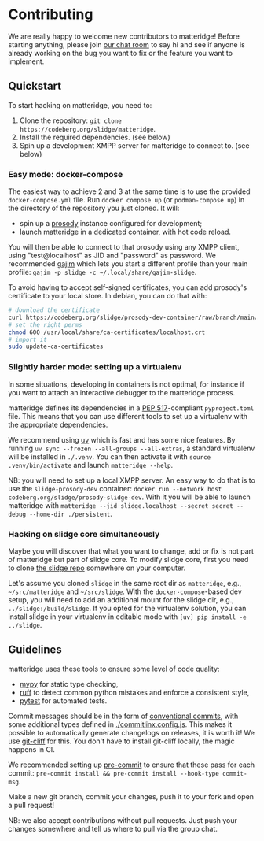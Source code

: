 # Contributing

We are really happy to welcome new contributors to matteridge!
Before starting anything, please join [our chat room](xmpp:slidge@conference.nicoco.fr?join)
to say hi and see if anyone is already working on the bug you want to fix or
the feature you want to implement.

## Quickstart

To start hacking on matteridge, you need to:

1. Clone the repository: `git clone https://codeberg.org/slidge/matteridge`.
2. Install the required dependencies. (see below)
3. Spin up a development XMPP server for matteridge to connect to. (see below)

### Easy mode: docker-compose

The easiest way to achieve 2 and 3 at the same time is to use the provided
`docker-compose.yml` file. Run ``docker compose up`` (or ``podman-compose up``)
in the directory of the repository you just cloned. It will:

- spin up a [prosody](https://prosody.im) instance configured for development;
- launch matteridge in a dedicated container, with hot code reload.

You will then be able to connect to that prosody using any XMPP client, using
"test@localhost" as JID and "password" as password. We recommended
[gajim](https://gajim.org) which lets you start a different profile than your
main profile: `gajim -p slidge -c ~/.local/share/gajim-slidge`.

To avoid having to accept self-signed certificates, you can add prosody's
certificate to your local store. In debian, you can do that with:

```bash
# download the certificate
curl https://codeberg.org/slidge/prosody-dev-container/raw/branch/main/localhost.crt | sudo tee /usr/local/share/ca-certificates/localhost.crt
# set the right perms
chmod 600 /usr/local/share/ca-certificates/localhost.crt
# import it
sudo update-ca-certificates
```

### Slightly harder mode: setting up a virtualenv

In some situations, developing in containers is not optimal, for instance if
you want to attach an interactive debugger to the matteridge process.

matteridge defines its dependencies in a [PEP 517](https://peps.python.org/pep-0517/)-compliant
`pyproject.toml` file. This means that you can use different tools to set up a
virtualenv with the appropriate dependencies.

We recommend using [uv](https://docs.astral.sh/uv/) which is fast and has some
nice features. By running ``uv sync --frozen --all-groups --all-extras``, a
standard virtualenv will be installed in `./.venv`. You can then activate it
with `source .venv/bin/activate` and launch `matteridge --help`.

NB: you will need to set up a local XMPP server. An easy way to do that is to
use the `slidge-prosody-dev` container: `docker run --network host codeberg.org/slidge/prosody-slidge-dev`.
With it you will be able to launch matteridge with
``matteridge --jid slidge.localhost --secret secret --debug --home-dir ./persistent``.

### Hacking on slidge core simultaneously

Maybe you will discover that what you want to change, add or fix is not part
of matteridge but part of slidge core. To modify slidge core, first you
need to clone [the slidge repo](https://codeberg.org/slidge/slidge) somewhere
on your computer.

Let's assume you cloned `slidge` in the same root dir as `matteridge`,
e.g., `~/src/matteridge` and `~/src/slidge`.
With the `docker-compose`-based dev setup, you will need to add an additional
mount for the slidge dir, e.g., `../slidge:/build/slidge`. If you opted for
the virtualenv solution, you can install slidge in your virtualenv in editable
mode with `[uv] pip install -e ../slidge`.

## Guidelines

matteridge uses these tools to ensure some level of code quality:

- [mypy](https://www.mypy-lang.org/)
  for static type checking,
- [ruff](https://docs.astral.sh/ruff/)
  to detect common python mistakes and enforce a consistent style,
- [pytest](https://docs.pytest.org/en/stable/)
  for automated tests.

Commit messages should be in the form of
[conventional commits](https://www.conventionalcommits.org/en/v1.0.0/), with
some additional types defined in [./commitlinx.config.js](https://codeberg.org/slidge/matteridge/src/branch/main/commitlint.config.js).
This makes it possible to automatically generate changelogs on releases, it
is worth it! We use [git-cliff](https://git-cliff.org/) for this. You don't have
to install git-cliff locally, the magic happens in CI.

We recommended setting up [pre-commit](https://pre-commit.com/) to ensure that
these pass for each commit: `pre-commit install && pre-commit install --hook-type commit-msg`.

Make a new git branch, commit your changes, push it to your fork and open a
pull request!

NB: we also accept contributions without pull requests. Just push your changes
somewhere and tell us where to pull via the group chat.
